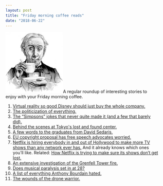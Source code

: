 ```yaml
---
layout: post
title: "Friday morning coffee reads"
date: "2018-06-22"
---
```


![](/assets/images/3b50391u-Edit-800-189x200.jpg)A regular roundup of interesting stories to enjoy with your Friday morning coffee.

1. [Virtual reality so good Disney should just buy the whole company.](https://www.fastcompany.com/40579993/disney-should-own-theme-parks-vr-and-ar-infused-future)
2. [The politicization of everything.](https://www.nationalreview.com/2018/06/politics-mainstream-culture-politicization-of-everything/)
3. [The “Simpsons” jokes that never quite made it (and a few that barely did).](https://www.newyorker.com/culture/culture-desk/the-simpsons-jokes-that-never-quite-made-it-and-a-few-that-barely-did)
4. [Behind the scenes at Tokyo's lost and found center.](https://www.japantimes.co.jp/life/2017/05/27/lifestyle/lost-struggling-cope-millions-unclaimed-items-tokyo?src=longreads#.WyqeDBJKhGw)
5. [A few words to the graduates from David Sedaris.](https://www.theparisreview.org/blog/2018/06/11/a-few-words-to-the-graduates/)
6. [EU copyright proposal has free speech advocates worried.](https://www.cjr.org/the_new_gatekeepers/eu-copyright-law.php)
7. [Netflix is hiring everybody in and out of Hollywood to make more TV shows than any network ever has.](http://www.vulture.com/2018/06/how-netflix-swallowed-tv-industry.html) And it already knows which ones you’ll like. Related: [How Netflix is trying to make sure its shows don’t get lost.](http://www.vulture.com/2018/06/netflix-is-trying-to-make-sure-its-shows-dont-get-lost.html)
8. [An extensive investigation of the Grenfell Tower fire.](https://www.lrb.co.uk/v40/n11/andrew-ohagan/the-tower)
9. [Does musical paralysis set in at 28?](https://www.digitalmusicnews.com/2018/06/08/deezer-study-musical-paralysis-peak/)
10. [A list of everything Anthony Bourdain hated.](https://www.insidehook.com/nation/everything-anthony-bourdain-hates-listed)
11. [The wounds of the drone warrior.](https://www.nytimes.com/2018/06/13/magazine/veterans-ptsd-drone-warrior-wounds.html)
